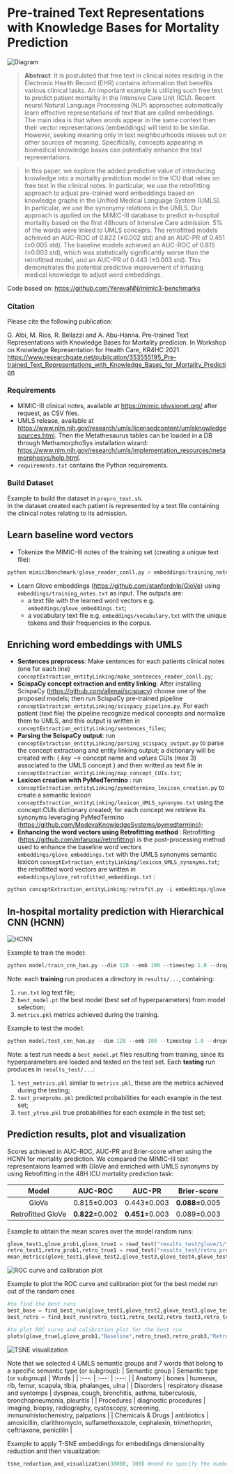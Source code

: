 # Pre-trained Text Representations with Knowledge Bases for Mortality Prediction 


![Diagram](img/diagram.PNG?raw=true)


><b>Abstract</b>: 
>It is postulated that free text in clinical notes residing in the Electronic Health Record (EHR) contains information that benefits various clinical tasks. An important example is utilizing such free text to predict patient mortality in the Intensive Care Unit (ICU). Recent neural Natural Language Processing (NLP) approaches automatically learn effective representations of text that are called embeddings. The main idea is that when words appear in the same context then their vector representations (embeddings) will tend to be similar. However, seeking meaning only in text neighbourhoods misses out on other sources of meaning. Specifically, concepts appearing in biomedical knowledge bases can potentially enhance the text representations.

>In this paper, we explore the added predictive value of introducing knowledge into a mortality prediction model in the ICU that relies on free text in the clinical notes. In particular, we use the retrofitting approach to adjust pre-trained word embeddings based on knowledge graphs in the Unified Medical Language System (UMLS). In particular, we use the synonymy relations in the UMLS. Our approach is applied on the MIMIC-III database to predict in-hospital mortality based on the first 48hours of Intensive Care admission. 5% of the words were linked to UMLS concepts. The retrofitted models achieved an AUC-ROC of 0.822 (±0.002 std) and an AUC-PR of 0.451 (±0.005 std). The baseline models achieved an AUC-ROC of 0.815 (±0.003 std), which was statistically significantly worse than the retrofitted model, and an AUC-PR of 0.443 (±0.003 std). This demonstrates the potential predictive improvement of infusing medical knowledge to adjust word embeddings.



Code based on: https://github.com/YerevaNN/mimic3-benchmarks
### Citation

Please cite the following publication: 

G. Albi, M. Rios, R. Bellazzi and A. Abu-Hanna. Pre-trained Text Representations with Knowledge Bases for Mortality predicion. In Workshop on Knowledge Representation for Health Care, KR4HC 2021.  
https://www.researchgate.net/publication/353555195_Pre-trained_Text_Representations_with_Knowledge_Bases_for_Mortality_Prediction

### Requirements

- MIMIC-III clinical notes, available at https://mimic.physionet.org/ after request, as CSV files.
- UMLS release, available at https://www.nlm.nih.gov/research/umls/licensedcontent/umlsknowledgesources.html. Then the Metathesaurus tables can be loaded in a DB through  MethamorphoSys installation wizard: https://www.nlm.nih.gov/research/umls/implementation_resources/metamorphosys/help.html.
- ```requirements.txt``` contains the Python requirements.

### Build Dataset

Example to build the dataset in ```prepro_text.sh```.  
In the dataset created each patient is represented by a text file containing the clinical notes relating to its admission. 

## Learn baseline word vectors

- Tokenize the MIMIC-III notes of the training set (creating a unique text file):
```python
python mimic3benchmark/glove_reader_conll.py > embeddings/training_notes.txt
```
- Learn Glove embeddings (https://github.com/stanfordnlp/GloVe) using ```embeddings/training_notes.txt``` as input. 
The outputs are:
  - a text file with the learned word vectors e.g. ```embeddings/glove_embeddings.txt```;
  - a vocabulary text file e.g. ```embeddings/vocabulary.txt``` with the unique tokens and their frequencies in the corpus.


## Enriching word embeddings with UMLS 

- <b>Sentences preprocess</b>: Make sentences for each patients clinical notes (one for each line) ```conceptExtraction_entityLinking/make_sentences_reader_conll.py```;
- <b>ScispaCy concept extraction and entity linking</b>: After installing ScispaCy (https://github.com/allenai/scispacy) choose one of the proposed models; then run ScispaCy pre-trained pipeline ```conceptExtraction_entityLinking/scispacy_pipeline.py```. For each patient (text file) the pipeline recognize medical concepts and normalize them to UMLS, and this output is written in ```conceptExtraction_entityLinking/sentences_files```;
- <b>Parsing the ScispaCy output</b>: run ```conceptExtraction_entityLinking/parsing_scispacy_output.py``` to parse the concept extractiong and entity linking output; a dictionary will be created with: 
{ <i>key</i> --> concept name and <i>values</i> CUIs (max 3) associated to the UMLS concept }
and then writted as text file in ```conceptExtraction_entityLinking/map_concept_CUIs.txt```;
- <b>Lexicon creation with PyMedTermino </b>: run ```conceptExtraction_entityLinking/pymedtermino_lexicon_creation.py``` to create a semantic lexicon ```conceptExtraction_entityLinking/lexicon_UMLS_synonyms.txt``` using the concept:CUIs dictionary created; for each concept we retrieve its synonyms leveraging PyMedTermino (https://github.com/MedevaKnowledgeSystems/pymedtermino);
- <b>Enhancing the word vectors using Retrofitting method </b>: Retrofitting (https://github.com/mfaruqui/retrofitting) is the post-processing method used to enhance the baseline word vectors ```embeddings/glove_embeddings.txt``` with the UMLS synonyms semantic lexicon ```conceptExtraction_entityLinking/lexicon_UMLS_synonyms.txt```; the retrofitted word vectors are written in ```embeddings/glove_retrofitted_embeddings.txt``` :
```python
python conceptExtraction_entityLinking/retrofit.py -i embeddings/glove_embeddings.txt -l conceptExtraction_entityLinking/lexicon_UMLS_synonyms.txt -n 10 -o embeddings/glove_retrofitted_embeddings.txt
``` 

## In-hospital mortality prediction with Hierarchical CNN (HCNN)

![HCNN](img/HCNN.png?raw=true)


Example to train the model:
```python
python model/train_cnn_han.py --dim 128 --emb 100 --timestep 1.0 --dropout 0.2 --batch_size 16 --data mimic3_textdata/in-hospital-mortality --notes mimic3_textdata/train --output_dir results --epoch 30 --lr 2e-4 --word2vec embeddings/glove_embeddings.txt --max_w 25 --max_s 500 --dim_cat 10 --vocabulary 30000
``` 
Note: each <b>training</b> run produces a directory in ```results/...```, containing:
1. ```run.txt``` log text file;
2. ```best_model.pt``` the best model (best set of hyperparameters) from model selection;
3. ```metrics.pkl``` metrics achieved during the training.

Example to test the model:
```python
python model/test_cnn_han.py --dim 128 --emb 100 --timestep 1.0 --dropout 0.2 --batch_size 16 --data mimic3_textdata/in-hospital-mortality --notes mimic3_textdata/test  --output_dir results_test --lr 2e-4 --word2vec embeddings/glove_embeddings.txt --max_w 25 --max_s 500 --best_model results/best_model.pt --vocabulary 30000
``` 
Note: a test run needs a ```best_model.pt``` files resulting from training, since its hyperparameters are loaded and tested on the test set. Each <b>testing</b> run produces in ```results_test/...```:
1. ```test_metrics.pkl``` similar to ```metrics.pkl```, these are the metrics achieved during the testing;
2. ```test_predprobs.pkl``` predicted probabilities for each example in the test set;
3. ```test_ytrue.pkl``` true probabilities for each example in the test set;


## Prediction results, plot and visualization 
Scores achieved in AUC-ROC, AUC-PR and Brier-score when using the HCNN for mortality prediction. We compared the MIMIC-III text representaions learned with GloVe and enriched with UMLS synonyms by using Retrofitting in the 48H ICU mortality prediction task:


| Model | AUC-ROC | AUC-PR | Brier-score |
|     :---:       |     :---:      |     :---:      |     :---:      |
| GloVe   | 0.815±0.003     | 0.443±0.003    |  <b>0.088</b>±0.005    |
| Retrofitted GloVe     | <b>0.822</b>±0.002       | <b>0.451</b>±0.003     | 0.089±0.003    |

Example to obtain the mean scores over the model random runs:
```python
glove_test1,glove_prob1,glove_true1 = read_test("results_test/glove/1/") #for GloVe predictions
retro_test1,retro_prob1,retro_true1 = read_test("results_test/retro_preprocessed_syn/1/") #for GloVe retrofitted predictions
mean_metrics(glove_test1,glove_test2,glove_test3,glove_test4,glove_test5) #to print the mean metrics over the random runs
```

![ROC curve and calibration plot](img/plots.png?raw=true)

Example to plot the ROC curve and calibration plot for the best model run out of the random ones
```python
#to find the best runs 
best_base = find_best_run(glove_test1,glove_test2,glove_test3,glove_test4,glove_test5)
best_retro = find_best_run(retro_test1,retro_test2,retro_test3,retro_test4,retro_test5) 

#to plot ROC curve and calibration plot for the best run
plots(glove_true1,glove_prob1,"Baseline",retro_true3,retro_prob3,"Retrofitting")
```


![TSNE visualization](img/tsne.png?raw=true)

Note that we selected 4 UMLS semantic groups and 7 words that belong to a specific semantic type (or subgroup):
| Semantic group | Semantic type <br /> (or subgroup) | Words | 
|     :---:       |     :---:      |     :---:      |
| Anatomy   | bones     | humerus, rib, femur, scapula, tibia, phalanges, ulna   |
| Disorders   | respiratory disease and syntomps     | dyspnea, cough, bronchitis, asthma, tuberculosis, bronchopneumonia, pleuritis   |
| Procedures   | diagnostic procedures     | imaging, biopsy, radiography, cystoscopy, screening, immunohistochemistry, palpations   |
| Chemicals & Drugs   | antibiotics     | amoxicillin, clarithromycin, sulfamethoxazole, cephalexin, trimethoprim, ceftriaxone, penicillin   |

Example to apply T-SNE embeddings for embeddings dimensionality reduction and then visualization:
```python
tsne_reduction_and_visualization(30000, 100) #need to specify the number of the learned word vectors and the embeddings dimension
```


